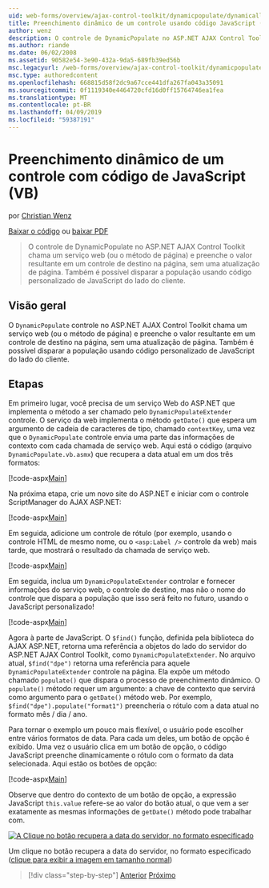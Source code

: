 ```yaml
---
uid: web-forms/overview/ajax-control-toolkit/dynamicpopulate/dynamically-populating-a-control-using-javascript-code-vb
title: Preenchimento dinâmico de um controle usando código JavaScript (VB) | Microsoft Docs
author: wenz
description: O controle de DynamicPopulate no ASP.NET AJAX Control Toolkit chama um serviço web (ou o método de página) e preenche o valor resultante em um controle de destino em t...
ms.author: riande
ms.date: 06/02/2008
ms.assetid: 90582e54-3e90-432a-9da5-689fb39ed56b
msc.legacyurl: /web-forms/overview/ajax-control-toolkit/dynamicpopulate/dynamically-populating-a-control-using-javascript-code-vb
msc.type: authoredcontent
ms.openlocfilehash: 668815d58f2dc9a67cce441dfa267fa043a35091
ms.sourcegitcommit: 0f1119340e4464720cfd16d0ff15764746ea1fea
ms.translationtype: MT
ms.contentlocale: pt-BR
ms.lasthandoff: 04/09/2019
ms.locfileid: "59387191"
---
```

# <a name="dynamically-populating-a-control-using-javascript-code-vb"></a>Preenchimento dinâmico de um controle com código de JavaScript (VB)

por [Christian Wenz](https://github.com/wenz)

[Baixar o código](http://download.microsoft.com/download/d/8/f/d8f2f6f9-1b7c-46ad-9252-e1fc81bdea3e/dynamicpopulate1.vb.zip) ou [baixar PDF](http://download.microsoft.com/download/b/6/a/b6ae89ee-df69-4c87-9bfb-ad1eb2b23373/dynamicpopulate1VB.pdf)

> O controle de DynamicPopulate no ASP.NET AJAX Control Toolkit chama um serviço web (ou o método de página) e preenche o valor resultante em um controle de destino na página, sem uma atualização de página. Também é possível disparar a população usando código personalizado de JavaScript do lado do cliente.


## <a name="overview"></a>Visão geral

O `DynamicPopulate` controle no ASP.NET AJAX Control Toolkit chama um serviço web (ou o método de página) e preenche o valor resultante em um controle de destino na página, sem uma atualização de página. Também é possível disparar a população usando código personalizado de JavaScript do lado do cliente.

## <a name="steps"></a>Etapas

Em primeiro lugar, você precisa de um serviço Web do ASP.NET que implementa o método a ser chamado pelo `DynamicPopulateExtender` controle. O serviço da web implementa o método `getDate()` que espera um argumento de cadeia de caracteres de tipo, chamado `contextKey`, uma vez que o `DynamicPopulate` controle envia uma parte das informações de contexto com cada chamada de serviço web. Aqui está o código (arquivo `DynamicPopulate.vb.asmx`) que recupera a data atual em um dos três formatos:

[!code-aspx[Main](dynamically-populating-a-control-using-javascript-code-vb/samples/sample1.aspx)]

Na próxima etapa, crie um novo site do ASP.NET e iniciar com o controle ScriptManager do AJAX ASP.NET:

[!code-aspx[Main](dynamically-populating-a-control-using-javascript-code-vb/samples/sample2.aspx)]

Em seguida, adicione um controle de rótulo (por exemplo, usando o controle HTML de mesmo nome, ou o `<asp:Label />` controle da web) mais tarde, que mostrará o resultado da chamada de serviço web.

[!code-aspx[Main](dynamically-populating-a-control-using-javascript-code-vb/samples/sample3.aspx)]

Em seguida, inclua um `DynamicPopulateExtender` controlar e fornecer informações do serviço web, o controle de destino, mas não o nome do controle que dispara a população que isso será feito no futuro, usando o JavaScript personalizado!

[!code-aspx[Main](dynamically-populating-a-control-using-javascript-code-vb/samples/sample4.aspx)]

Agora à parte de JavaScript. O `$find()` função, definida pela biblioteca do AJAX ASP.NET, retorna uma referência a objetos do lado do servidor do ASP.NET AJAX Control Toolkit, como `DynamicPopulateExtender`. No arquivo atual, `$find("dpe")` retorna uma referência para aquele `DynamicPopulateExtender` controle na página. Ela expõe um método chamado `populate()` que dispara o processo de preenchimento dinâmico. O `populate()` método requer um argumento: a chave de contexto que servirá como argumento para o `getDate()` método web. Por exemplo, `$find("dpe").populate("format1")` preencheria o rótulo com a data atual no formato mês / dia / ano.

Para tornar o exemplo um pouco mais flexível, o usuário pode escolher entre vários formatos de data. Para cada um deles, um botão de opção é exibido. Uma vez o usuário clica em um botão de opção, o código JavaScript preenche dinamicamente o rótulo com o formato da data selecionada. Aqui estão os botões de opção:

[!code-aspx[Main](dynamically-populating-a-control-using-javascript-code-vb/samples/sample5.aspx)]

Observe que dentro do contexto de um botão de opção, a expressão JavaScript `this.value` refere-se ao valor do botão atual, o que vem a ser exatamente as mesmas informações de `getDate()` método pode trabalhar com.


[![A Clique no botão recupera a data do servidor, no formato especificado](dynamically-populating-a-control-using-javascript-code-vb/_static/image2.png)](dynamically-populating-a-control-using-javascript-code-vb/_static/image1.png)

Um clique no botão recupera a data do servidor, no formato especificado ([clique para exibir a imagem em tamanho normal](dynamically-populating-a-control-using-javascript-code-vb/_static/image3.png))

> [!div class="step-by-step"]
> [Anterior](dynamically-populating-a-control-vb.md)
> [Próximo](using-dynamicpopulate-with-a-user-control-and-javascript-vb.md)
